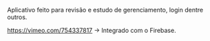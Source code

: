 Aplicativo feito para revisão e estudo de gerenciamento, login dentre outros.

https://vimeo.com/754337817 -> Integrado com o Firebase.
